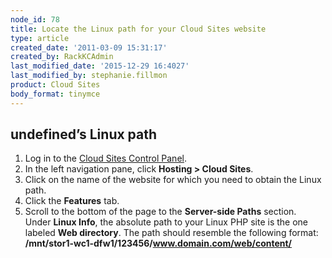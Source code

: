 ```yaml
---
node_id: 78
title: Locate the Linux path for your Cloud Sites website
type: article
created_date: '2011-03-09 15:31:17'
created_by: RackKCAdmin
last_modified_date: '2015-12-29 16:4027'
last_modified_by: stephanie.fillmon
product: Cloud Sites
body_format: tinymce
---
```


undefined&rsquo;s Linux path
--------------------------------

1.  Log in to the [Cloud Sites Control
    Panel](https://manage.rackspacecloud.com).
2.  In the left navigation pane, click **Hosting \> Cloud Sites**.
3.  Click on the name of the website for which you need to obtain the
    Linux path.
4.  Click the **Features** tab.
5.  Scroll to the bottom of the page to the **Server-side Paths**
    section.\
     Under **Linux Info**, the absolute path to your Linux PHP site is
    the one labeled **Web directory**. The path should resemble the
    following format:
    **/mnt/stor1-wc1-dfw1/123456/www.domain.com/web/content/**


